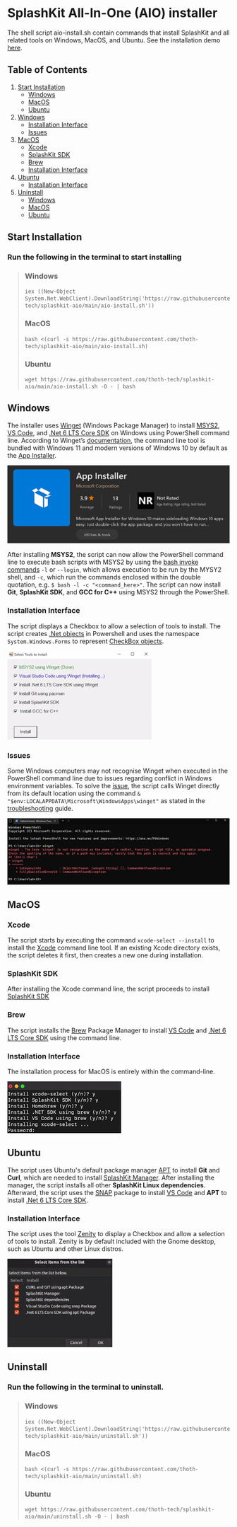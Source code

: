 # SplashKit All-In-One (AIO) installer

The shell script aio-install.sh contain commands that install SplashKit and all related tools on Windows, MacOS, and Ubuntu. See the installation demo [here](https://video.deakin.edu.au/media/t/1_ybysuvjw).

## Table of Contents

1. [Start Installation](#start-installation)
    - [Windows](#windows)
    - [MacOS](#macos)
    - [Ubuntu](#ubuntu)
2. [Windows](#windows-1)
    - [Installation Interface](#installation-interface)
    - [Issues](#issues)
3. [MacOS](#macos-1)
    - [Xcode](#xcode)
    - [SplashKit SDK](#splashkit-sdk)
    - [Brew](#brew)
    - [Installation Interface](#installation-interface-1)
4. [Ubuntu](#ubuntu-1)
    - [Installation Interface](#installation-interface-2)
5. [Uninstall](#uninstall)
    - [Windows](#windows-2)
    - [MacOS](#macos-2)
    - [Ubuntu](#ubuntu-2)

## Start Installation

### Run the following in the terminal to start installing

> ### Windows
>
> ```
> iex ((New-Object System.Net.WebClient).DownloadString('https://raw.githubusercontent.com/thoth-tech/splashkit-aio/main/aio-install.sh'))
> ```
>
> ### MacOS
>
> ```
> bash <(curl -s https://raw.githubusercontent.com/thoth-tech/splashkit-aio/main/aio-install.sh)
> ```
>
> ### Ubuntu
>
> ```
> wget https://raw.githubusercontent.com/thoth-tech/splashkit-aio/main/aio-install.sh -O - | bash
> ```

## Windows

The installer uses [Winget](https://github.com/microsoft/winget-cli) (Windows Package Manager) to install [MSYS2](https://www.msys2.org/), [VS Code](https://code.visualstudio.com/), and [.Net 6 LTS Core SDK](https://dotnet.microsoft.com/en-us/download) on Windows using PowerShell command line. According to Winget’s [documentation](https://docs.microsoft.com/en-us/windows/package-manager/winget/), the command line tool is bundled with Windows 11 and modern versions of Windows 10 by default as the [App Installer](https://apps.microsoft.com/store/detail/app-installer/9NBLGGH4NNS1?hl=en-us&gl=us).

![app-installer](images/app-installer.png)

After installing **MSYS2**, the script can now allow the PowerShell command line to execute bash scripts with MSYS2 by using the [bash invoke commands](https://www.gnu.org/software/bash/manual/html_node/Invoking-Bash.html) `-l` or `--login`, which allows execution to be run by the MYSY2 shell, and `-c`, which run the commands enclosed within the double quotation, e.g. `$ bash -l -c "<command_here>"`. The script can now install **Git**, **SplashKit SDK**, and **GCC for C++** using MSYS2 through the PowerShell.

### Installation Interface

The script displays a Checkbox to allow a selection of tools to install. The script creates [.Net objects](https://docs.microsoft.com/en-us/powershell/scripting/samples/creating-.net-and-com-objects--new-object-?view=powershell-7) in Powershell and uses the namespace `System.Windows.Forms` to represent [CheckBox objects](https://docs.microsoft.com/en-us/dotnet/api/system.windows.forms.checkbox?view=windowsdesktop-6.0).

![windows-interface](images/windows-interface.png)

### Issues

Some Windows computers may not recognise Winget when executed in the PowerShell command line due to issues regarding conflict in Windows environment variables. To solve the [issue](https://github.com/microsoft/winget-cli/issues/725), the script calls Winget directly from its default location using the command `& "$env:LOCALAPPDATA\Microsoft\WindowsApps\winget"` as stated in the [troubleshooting](https://github.com/microsoft/winget-cli/tree/master/doc/troubleshooting) guide.

![winget-issue](images/winget-issue.png)

## MacOS

### Xcode

The script starts by executing the command `xcode-select --install` to install the [Xcode](https://mac.install.guide/commandlinetools/4.html) command line tool. If an existing Xcode directory exists, the script deletes it first, then creates a new one during installation.

### SplashKit SDK

After installing the Xcode command line, the script proceeds to install [SplashKit SDK](https://splashkit.io/articles/installation/mac/step-2/)

### Brew

The script installs the [Brew](https://brew.sh/) Package Manager to install [VS Code](https://code.visualstudio.com/) and [.Net 6 LTS Core SDK](https://dotnet.microsoft.com/en-us/download) using the command line.

### Installation Interface

The installation process for MacOS is entirely within the command-line.

![macOS-CLI](images/macOS-CLI.png)

## Ubuntu

The script uses Ubuntu's default package manager [APT](https://wiki.debian.org/Apt) to install **Git** and **Curl**, which are needed to install [SplashKit Manager](https://splashkit.io/articles/installation/ubuntu/step-1/). After installing the manager, the script installs all other **SplashKit Linux dependencies**. Afterward, the script uses the [SNAP](https://snapcraft.io/) package to install [VS Code](https://code.visualstudio.com/) and **APT** to install [.Net 6 LTS Core SDK](https://dotnet.microsoft.com/en-us/download).

### Installation Interface

The script uses the tool [Zenity](https://manpages.ubuntu.com/manpages/trusty/man1/zenity.1.html) to display a Checkbox and allow a selection of tools to install. Zenity is by default included with the Gnome desktop, such as Ubuntu and other Linux distros.

![ubuntu-interface](images/ubuntu-interface.png)

## Uninstall

### Run the following in the terminal to uninstall.

> ### Windows
>
> ```
> iex ((New-Object System.Net.WebClient).DownloadString('https://raw.githubusercontent.com/thoth-tech/splashkit-aio/main/uninstall.sh'))
> ```
>
> ### MacOS
>
> ```
> bash <(curl -s https://raw.githubusercontent.com/thoth-tech/splashkit-aio/main/uninstall.sh)
> ```
>
> ### Ubuntu
>
> ```
> wget https://raw.githubusercontent.com/thoth-tech/splashkit-aio/main/uninstall.sh -O - | bash
> ```
